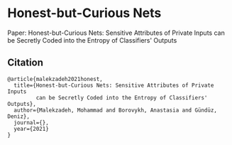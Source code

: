 # Honest-but-Curious Nets

Paper: Honest-but-Curious Nets: Sensitive Attributes of Private Inputs can be Secretly Coded into the Entropy of Classifiers' Outputs

## Citation
```
@article{malekzadeh2021honest,
  title={Honest-but-Curious Nets: Sensitive Attributes of Private Inputs 
         can be Secretly Coded into the Entropy of Classifiers' Outputs},
  author={Malekzadeh, Mohammad and Borovykh, Anastasia and Gündüz, Deniz},
  journal={},
  year={2021}
}
```
